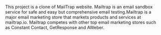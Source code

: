 #
This project is a clone of MailTrap  website. Mailtrap is an email sandbox service for safe and easy but comprehensive email testing.Mailtrap is a major email marketing store that markets products and services at mailtrap.io. Mailtrap competes with other top email marketing stores such as Constant Contact, GetResponse and AWeber. 
